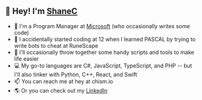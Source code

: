 ## 👋 Hey! I'm [ShaneC](https://github.com/ShaneC)

- 🏢 I'm a Program Manager at [Microsoft](http://microsoft.com) (who occasionally writes some code)
- 🐣 I accidentally started coding at 12 when I learned PASCAL by trying to write bots to cheat at RuneScape
- 🔨 I'll occasionally throw together some handy scripts and tools to make life easier
- 💻 My go-to languages are C#, JavaScript, TypeScript, and PHP -- but I'll also tinker with Python, C++, React, and Swift
- 📫 You can reach me at hey at chism.io
- 🌎 Or you can check out my [LinkedIn](http://linkedin.com/in/shanechism)

<!---
ShaneC/ShaneC is a ✨ special ✨ repository because its `README.md` (this file) appears on your GitHub profile.
You can click the Preview link to take a look at your changes.
--->
